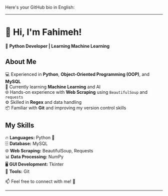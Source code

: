 Here's your GitHub bio in English:  

---

# 👋 Hi, I'm Fahimeh!  
🔹 **Python Developer | Learning Machine Learning**  

## About Me  
💻 Experienced in **Python**, **Object-Oriented Programming (OOP)**, and **MySQL**  
🧠 Currently learning **Machine Learning** and AI  
🌐 Hands-on experience with **Web Scraping** using `BeautifulSoup` and `requests`  
⚙️ Skilled in **Regex** and data handling  
📦 Familiar with **Git** and improving my version control skills  

## My Skills  
🔥 **Languages:** Python 🐍  
🗄️ **Database:** MySQL  
🌐 **Web Scraping:** BeautifulSoup, Requests  
📊 **Data Processing:** NumPy  
🖥️ **GUI Development:** Tkinter  
🔧 **Tools:** Git  

📫 Feel free to connect with me! 🚀  

---